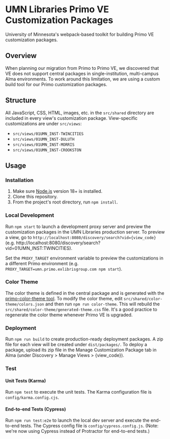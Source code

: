 # UMN Libraries Primo VE Customization Packages

University of Minnesota's webpack-based toolkit for building Primo VE customization packages.

## Overview

When planning our migration from Primo to Primo VE, we discovered that VE does not support central packages in single-institution, multi-campus Alma environments. To work around this limitation, we are using a custom build tool for our Primo customization packages.

## Structure

All JavaScript, CSS, HTML, images, etc. in the `src/shared` directory are included in every view's customization package. View-specific customizations are under `src/views`:

- `src/views/01UMN_INST-TWINCITIES`
- `src/views/01UMN_INST-DULUTH`
- `src/views/01UMN_INST-MORRIS`
- `src/views/01UMN_INST-CROOKSTON`

## Usage

### Installation

1. Make sure [Node.js](https://nodejs.org) version 18+ is installed.
2. Clone this repository.
3. From the project's root directory, run `npm install`.

### Local Development

Run `npm start` to launch a development proxy server and preview the customization packages in the UMN Libraries production server. To preview a view, go to `http://localhost:8080/discovery/search?vid={view_code}` (e.g. http://localhost:8080/discovery/search?vid=01UMN_INST:TWINCITIES).

Set the `PROXY_TARGET` environment variable to preview the customizations in a different Primo environment (e.g. `PROXY_TARGET=umn.primo.exlibrisgroup.com npm start`).

### Color Theme

The color theme is defined in the central package and is generated with the [primo-color-theme tool](https://github.com/UMNLibraries/primo-color-theme). To modify the color theme, edit `src/shared/color-theme/colors.json` and then run `npm run color-theme`. This will rebuild the `src/shared/color-theme/generated-theme.css` file. It's a good practice to regenerate the color theme whenever Primo VE is upgraded.

### Deployment

Run `npm run build` to create production-ready deployment packages. A zip file for each view will be created under `dist/packages/`. To deploy a package, upload its zip file in the Manage Customization Package tab in Alma (under Discovery > Manage Views > {view_code}).

### Test

#### Unit Tests (Karma)

Run `npm test` to execute the unit tests. The Karma configuration file is `config/karma.config.cjs`.

#### End-to-end Tests (Cypress)

Run `npm run test:e2e` to launch the local dev server and execute the end-to-end tests. The Cypress config file is `config/cypress.config.js`. (Note: we're now using Cypress instead of Protractor for end-to-end tests.)
